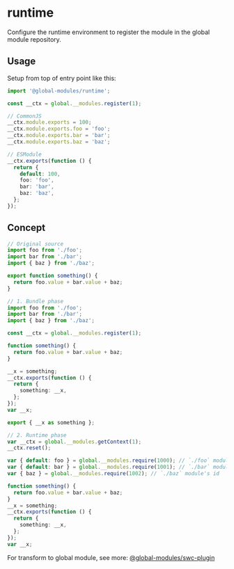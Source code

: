 # runtime

Configure the runtime environment to register the module in the global module repository.

## Usage

Setup from top of entry point like this:

```ts
import '@global-modules/runtime';

const __ctx = global.__modules.register(1);

// CommonJS
__ctx.module.exports = 100;
__ctx.module.exports.foo = 'foo';
__ctx.module.exports.bar = 'bar';
__ctx.module.exports.baz = 'baz';

// ESModule
__ctx.exports(function () {
  return {
    default: 100,
    foo: 'foo',
    bar: 'bar',
    baz: 'baz',
  };
});
```

## Concept

```ts
// Original source
import foo from './foo';
import bar from './bar';
import { baz } from './baz';

export function something() {
  return foo.value + bar.value + baz;
}
```

```ts
// 1. Bundle phase
import foo from './foo';
import bar from './bar';
import { baz } from './baz';

const __ctx = global.__modules.register(1);

function something() {
  return foo.value + bar.value + baz;
}

__x = something;
__ctx.exports(function () {
  return {
    something: __x,
  };
});
var __x;

export { __x as something };
```

```ts
// 2. Runtime phase
var __ctx = global.__modules.getContext(1);
__ctx.reset();

var { default: foo } = global.__modules.require(1000); // `./foo` module's id
var { default: bar } = global.__modules.require(1001); // `./bar` module's id
var { baz } = global.__modules.require(1002); // `./baz` module's id

function something() {
  return foo.value + bar.value + baz;
}
__x = something;
__ctx.exports(function () {
  return {
    something: __x,
  };
});
var __x;
```

For transform to global module, see more: [@global-modules/swc-plugin](https://github.com/leegeunhyeok/global-modules/tree/main/packages/swc-plugin)
